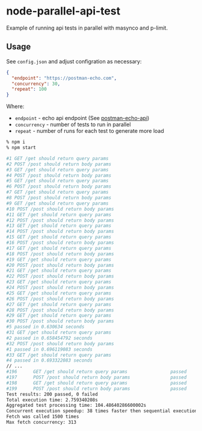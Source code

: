 # node-parallel-api-test

Example of running api tests in parallel with masynco and p-limit.

## Usage

See `config.json` and adjust configration as necessary:
```json
{
  "endpoint": "https://postman-echo.com",
  "concurrency": 30,
  "repeat": 100
}
```

Where:

- `endpoint` - echo api endpoint (See [postman-echo-api](https://learning.postman.com/docs/developer/echo-api/))
- `concurrency` - number of tests to run in parallel
- `repeat` - number of runs for each test to generate more load


```bash
% npm i
% npm start

#1 GET /get should return query params
#2 POST /post should return body params
#3 GET /get should return query params
#4 POST /post should return body params
#5 GET /get should return query params
#6 POST /post should return body params
#7 GET /get should return query params
#8 POST /post should return body params
#9 GET /get should return query params
#10 POST /post should return body params
#11 GET /get should return query params
#12 POST /post should return body params
#13 GET /get should return query params
#14 POST /post should return body params
#15 GET /get should return query params
#16 POST /post should return body params
#17 GET /get should return query params
#18 POST /post should return body params
#19 GET /get should return query params
#20 POST /post should return body params
#21 GET /get should return query params
#22 POST /post should return body params
#23 GET /get should return query params
#24 POST /post should return body params
#25 GET /get should return query params
#26 POST /post should return body params
#27 GET /get should return query params
#28 POST /post should return body params
#29 GET /get should return query params
#30 POST /post should return body params
#5 passed in 0.630634 seconds
#31 GET /get should return query params
#2 passed in 0.658454792 seconds
#32 POST /post should return body params
#1 passed in 0.696119083 seconds
#33 GET /get should return query params
#4 passed in 0.693322083 seconds
// ...
#196      GET /get should return query params                passed     0.210265167s
#197      POST /post should return body params               passed     0.238455625s
#198      GET /get should return query params                passed     0.212632083s
#199      POST /post should return body params               passed     0.177060084s
Test results: 200 passed, 0 failed
Total execution time: 2.759340208s
Aggregated test processing time: 104.48640286600002s
Concurrent execution speedup: 38 times faster then sequential execution
Fetch was called 1500 times
Max fetch concurrency: 313
```
